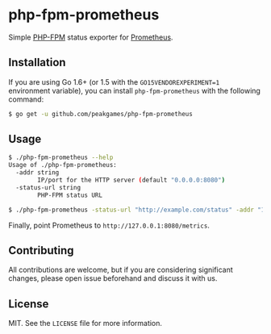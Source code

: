# php-fpm-prometheus

Simple [PHP-FPM](http://php.net/manual/en/install.fpm.php) status exporter for [Prometheus](https://prometheus.io/).

## Installation

If you are using Go 1.6+ (or 1.5 with the `GO15VENDOREXPERIMENT=1` environment variable), you can install `php-fpm-prometheus` with the following command:

```bash
$ go get -u github.com/peakgames/php-fpm-prometheus
```

## Usage

```bash
$ ./php-fpm-prometheus --help
Usage of ./php-fpm-prometheus:
  -addr string
        IP/port for the HTTP server (default "0.0.0.0:8080")
  -status-url string
        PHP-FPM status URL

$ ./php-fpm-prometheus -status-url "http://example.com/status" -addr "127.0.0.1:8080"
```

Finally, point Prometheus to `http://127.0.0.1:8080/metrics`.

## Contributing

All contributions are welcome, but if you are considering significant changes, please open issue beforehand and discuss it with us.

## License

MIT. See the `LICENSE` file for more information.